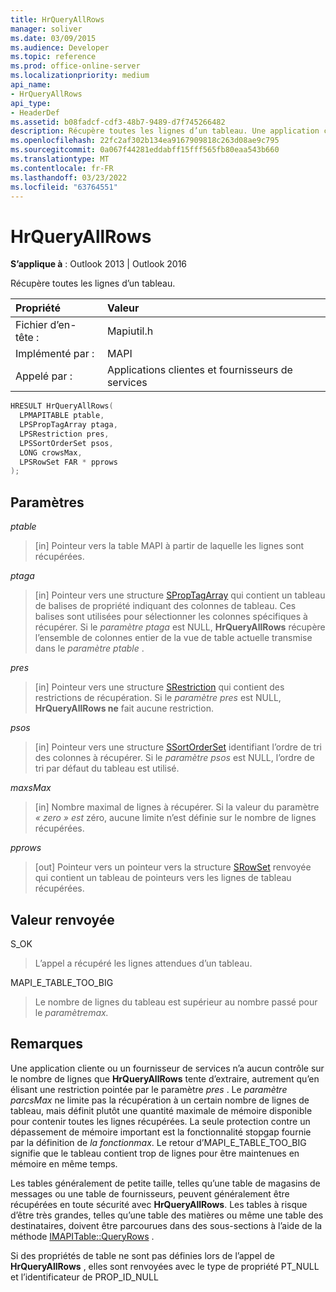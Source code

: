 ```yaml
---
title: HrQueryAllRows
manager: soliver
ms.date: 03/09/2015
ms.audience: Developer
ms.topic: reference
ms.prod: office-online-server
ms.localizationpriority: medium
api_name:
- HrQueryAllRows
api_type:
- HeaderDef
ms.assetid: b08fadcf-cdf3-48b7-9489-d7f745266482
description: Récupère toutes les lignes d’un tableau. Une application cliente ou un fournisseur de services n’a aucun contrôle sur le nombre de lignes qu’il tente de récupérer.
ms.openlocfilehash: 22fc2af302b134ea9167909818c263d08ae9c795
ms.sourcegitcommit: 0a067f44281eddabff15fff565fb80eaa543b660
ms.translationtype: MT
ms.contentlocale: fr-FR
ms.lasthandoff: 03/23/2022
ms.locfileid: "63764551"
---
```

# <a name="hrqueryallrows"></a>HrQueryAllRows

  
  
**S’applique à** : Outlook 2013 | Outlook 2016 
  
Récupère toutes les lignes d’un tableau. 
  
|Propriété |Valeur |
|:-----|:-----|
|Fichier d’en-tête :  <br/> |Mapiutil.h  <br/> |
|Implémenté par :  <br/> |MAPI  <br/> |
|Appelé par :  <br/> |Applications clientes et fournisseurs de services  <br/> |
   
```cpp
HRESULT HrQueryAllRows(
  LPMAPITABLE ptable,
  LPSPropTagArray ptaga,
  LPSRestriction pres,
  LPSSortOrderSet psos,
  LONG crowsMax,
  LPSRowSet FAR * pprows
);
```

## <a name="parameters"></a>Paramètres

 _ptable_
  
> [in] Pointeur vers la table MAPI à partir de laquelle les lignes sont récupérées. 
    
 _ptaga_
  
> [in] Pointeur vers une structure [SPropTagArray](sproptagarray.md) qui contient un tableau de balises de propriété indiquant des colonnes de tableau. Ces balises sont utilisées pour sélectionner les colonnes spécifiques à récupérer. Si le  _paramètre ptaga_ est NULL, **HrQueryAllRows** récupère l’ensemble de colonnes entier de la vue de table actuelle transmise dans le _paramètre ptable_ . 
    
 _pres_
  
> [in] Pointeur vers une structure [SRestriction](srestriction.md) qui contient des restrictions de récupération. Si le  _paramètre pres_ est NULL, **HrQueryAllRows ne** fait aucune restriction. 
    
 _psos_
  
> [in] Pointeur vers une structure [SSortOrderSet](ssortorderset.md) identifiant l’ordre de tri des colonnes à récupérer. Si le  _paramètre psos_ est NULL, l’ordre de tri par défaut du tableau est utilisé. 
    
 _maxsMax_
  
> [in] Nombre maximal de lignes à récupérer. Si la valeur du paramètre  _« zero » est_ zéro, aucune limite n’est définie sur le nombre de lignes récupérées. 
    
 _pprows_
  
> [out] Pointeur vers un pointeur vers la structure [SRowSet](srowset.md) renvoyée qui contient un tableau de pointeurs vers les lignes de tableau récupérées. 
    
## <a name="return-value"></a>Valeur renvoyée

S_OK 
  
> L’appel a récupéré les lignes attendues d’un tableau. 
    
MAPI_E_TABLE_TOO_BIG 
  
> Le nombre de lignes du tableau est supérieur au nombre passé pour le _paramètremax._ 
    
## <a name="remarks"></a>Remarques

Une application cliente ou un fournisseur de services n’a aucun contrôle sur le nombre de lignes que **HrQueryAllRows** tente d’extraire, autrement qu’en élisant une restriction pointée par le paramètre  _pres_ . Le  _paramètre parcsMax_ ne limite pas la récupération à un certain nombre de lignes de tableau, mais définit plutôt une quantité maximale de mémoire disponible pour contenir toutes les lignes récupérées. La seule protection contre un dépassement de mémoire important est la fonctionnalité stopgap fournie par la définition de  _la fonctionmax_. Le retour d’MAPI_E_TABLE_TOO_BIG signifie que le tableau contient trop de lignes pour être maintenues en mémoire en même temps. 
  
Les tables généralement de petite taille, telles qu’une table de magasins de messages ou une table de fournisseurs, peuvent généralement être récupérées en toute sécurité avec **HrQueryAllRows**. Les tables à risque d’être très grandes, telles qu’une table des matières ou même une table des destinataires, doivent être parcourues dans des sous-sections à l’aide de la méthode [IMAPITable::QueryRows](imapitable-queryrows.md) . 
  
Si des propriétés de table ne sont pas définies lors de l’appel de **HrQueryAllRows** , elles sont renvoyées avec le type de propriété PT_NULL et l’identificateur de PROP_ID_NULL 
  

